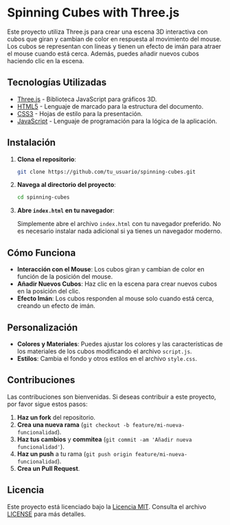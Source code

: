 # Spinning Cubes with Three.js

Este proyecto utiliza Three.js para crear una escena 3D interactiva con cubos que giran y cambian de color en respuesta al movimiento del mouse. Los cubos se representan con líneas y tienen un efecto de imán para atraer el mouse cuando está cerca. Además, puedes añadir nuevos cubos haciendo clic en la escena.

## Tecnologías Utilizadas

- [Three.js](https://threejs.org/) - Biblioteca JavaScript para gráficos 3D.
- [HTML5](https://developer.mozilla.org/en-US/docs/Web/HTML) - Lenguaje de marcado para la estructura del documento.
- [CSS3](https://developer.mozilla.org/en-US/docs/Web/CSS) - Hojas de estilo para la presentación.
- [JavaScript](https://developer.mozilla.org/en-US/docs/Web/JavaScript) - Lenguaje de programación para la lógica de la aplicación.

## Instalación

1. **Clona el repositorio**:

    ```bash
    git clone https://github.com/tu_usuario/spinning-cubes.git
    ```

2. **Navega al directorio del proyecto**:

    ```bash
    cd spinning-cubes
    ```

3. **Abre `index.html` en tu navegador**:

    Simplemente abre el archivo `index.html` con tu navegador preferido. No es necesario instalar nada adicional si ya tienes un navegador moderno.

## Cómo Funciona

- **Interacción con el Mouse**: Los cubos giran y cambian de color en función de la posición del mouse.
- **Añadir Nuevos Cubos**: Haz clic en la escena para crear nuevos cubos en la posición del clic.
- **Efecto Imán**: Los cubos responden al mouse solo cuando está cerca, creando un efecto de imán.

## Personalización

- **Colores y Materiales**: Puedes ajustar los colores y las características de los materiales de los cubos modificando el archivo `script.js`.
- **Estilos**: Cambia el fondo y otros estilos en el archivo `style.css`.

## Contribuciones

Las contribuciones son bienvenidas. Si deseas contribuir a este proyecto, por favor sigue estos pasos:

1. **Haz un fork** del repositorio.
2. **Crea una nueva rama** (`git checkout -b feature/mi-nueva-funcionalidad`).
3. **Haz tus cambios** y **commitea** (`git commit -am 'Añadir nueva funcionalidad'`).
4. **Haz un push** a tu rama (`git push origin feature/mi-nueva-funcionalidad`).
5. **Crea un Pull Request**.


## Licencia

Este proyecto está licenciado bajo la [Licencia MIT](https://opensource.org/licenses/MIT). Consulta el archivo [LICENSE](LICENSE) para más detalles.

